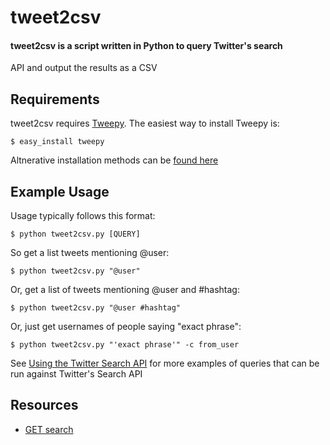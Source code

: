 # tweet2csv

#### tweet2csv is a script written in Python to query Twitter's search
API and output the results as a CSV

## Requirements

tweet2csv requires [Tweepy](http://tweepy.github.com/). The easiest way
to install Tweepy is:

    $ easy_install tweepy

Altnerative installation methods can be [found here](https://github.com/tweepy/tweepy/blob/master/INSTALL)

## Example Usage

Usage typically follows this format:

    $ python tweet2csv.py [QUERY]

So get a list tweets mentioning @user:

    $ python tweet2csv.py "@user"

Or, get a list of tweets mentioning @user and #hashtag:

    $ python tweet2csv.py "@user #hashtag"

Or, just get usernames of people saying "exact phrase":

    $ python tweet2csv.py "'exact phrase'" -c from_user

See [Using the Twitter Search API](https://dev.twitter.com/docs/using-search)
for more examples of queries that can be run against Twitter's Search API

## Resources

* [GET search](https://dev.twitter.com/docs/api/1/get/search)